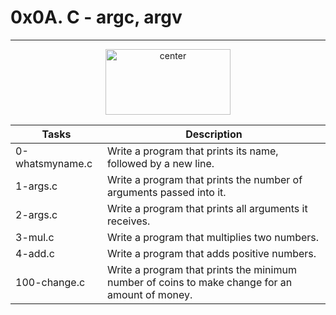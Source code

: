# 0x0A. C - argc, argv
---
<p align="center">
<img src="https://assets.imaginablefutures.com/media/images/ALX_Logo.max-200x150.png" alt="center" style="width:200px; height:105px"/>
</p>

 |  Tasks  |  Description  |
 |  ----  |  ----  |
 |  0-whatsmyname.c  |  Write a program that prints its name, followed by a new line.  |
 |  1-args.c  |  Write a program that prints the number of arguments passed into it.  |
 |  2-args.c  |  Write a program that prints all arguments it receives.  |
 |  3-mul.c  |  Write a program that multiplies two numbers.  |
 |  4-add.c  |  Write a program that adds positive numbers.  |
 |  100-change.c  |  Write a program that prints the minimum number of coins to make change for an amount of money.  |
